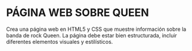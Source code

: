 # PÁGINA WEB SOBRE QUEEN

Crea una página web en HTML5 y CSS que muestre información sobre la banda de rock Queen. La página debe estar bien estructurada, incluir diferentes elementos visuales y estilísticos.